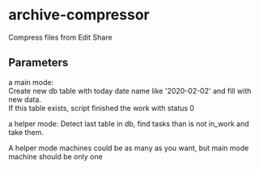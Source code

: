 # archive-compressor
Compress files from Edit Share
## Parameters

a main mode:  
Create new db table with today date name like '2020-02-02' and fill with new data.  
If this table exists, script finished the work with status 0

a helper mode:
Detect last table in db, find tasks than is not in_work and take them.  

A helper mode machines could be as many as you want, but main mode machine should be only one 
